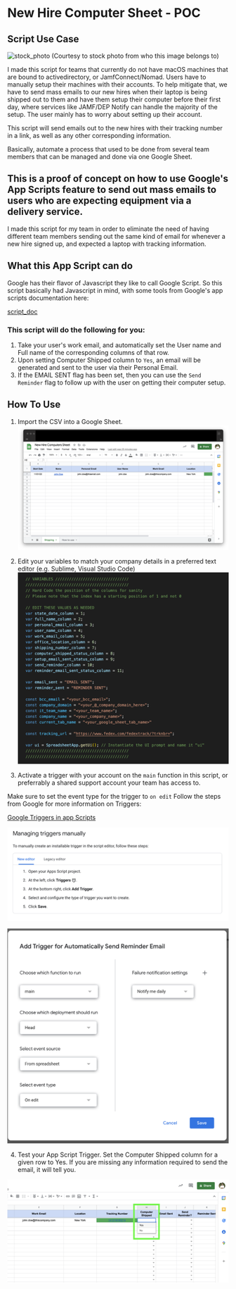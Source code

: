 # New Hire Computer Sheet - POC

## Script Use Case

![stock_photo](https://media.istockphoto.com/photos/headshot-of-handsome-black-guy-using-laptop-picture-id1200939477?k=20&m=1200939477&s=612x612&w=0&h=c0tDs3o8SPzrldwsWqMNQiM45wtTzBBGGfPhNHWnLnc=)
(Courtesy to stock photo from who this image belongs to)

I made this script for teams that currently do not have macOS machines that are bound to activedirectory, or JamfConnect/Nomad. Users have to manually setup their machines with their accounts.
To help mitigate that, we have to send mass emails to our new hires when their laptop is being shipped out to them and have them setup their computer before their first day, where services like JAMF/DEP Notify can handle the majority of the setup. The user mainly has to worry about setting up their account.

This script will send emails out to the new hires with their tracking number in a link, as well as any other corresponding information.

Basically, automate a process that used to be done from several team members that can be managed and done via one Google Sheet.


## This is a proof of concept on how to use Google's App Scripts feature to send out mass emails to users who are expecting equipment via a delivery service.

I made this script for my team in order to eliminate the need of having different team members sending out the same kind of email for whenever a new hire signed up, and expected a laptop with tracking information.

## What this App Script can do

Google has their flavor of Javascript they like to call Google Script. So this script basically had Javascript in mind, with some tools from Google's app scripts documentation here:

[script_doc](https://developers.google.com/apps-script)

### This script will do the following for you:
1.  Take your user's work email, and automatically set the User name and Full name of the corresponding columns of that row.
2. Upon setting Computer Shipped column to `Yes`, an email will be generated and sent to the user via their Personal Email.
3. If the EMAIL SENT flag has been set, then you can use the `Send Reminder` flag to follow up with the user on getting their computer setup.


## How To Use
1. Import the CSV into a Google Sheet.
![import_csv](images/import_csv.png)

2. Edit your variables to match your company details in a preferred text editor (e.g. Sublime, Visual Studio Code)
![edit_variables](images/edit_variables.png)

3. Activate a trigger with your account on the `main` function in this script, or preferrably a shared support account your team has access to.

Make sure to set the event type for the trigger to `on edit`  Follow the steps from Google for more information on Triggers:

[Google Triggers in app Scripts](https://developers.google.com/apps-script/guides/triggers/installable)

![app_Script](images/enable_app_script.png)

![trigger](images/trigger.png)

4. Test your App Script Trigger. Set the Computer Shipped column for a given row to Yes. If you are missing any information required to send the email, it will tell you.

![send_email](images/send_email_image.png)